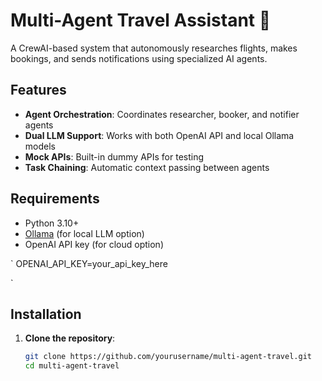 # Multi-Agent Travel Assistant 🚀

A CrewAI-based system that autonomously researches flights, makes bookings, and sends notifications using specialized AI agents.

## Features

- **Agent Orchestration**: Coordinates researcher, booker, and notifier agents
- **Dual LLM Support**: Works with both OpenAI API and local Ollama models
- **Mock APIs**: Built-in dummy APIs for testing
- **Task Chaining**: Automatic context passing between agents

## Requirements

- Python 3.10+
- [Ollama](https://ollama.ai/) (for local LLM option)
- OpenAI API key (for cloud option)

`
OPENAI_API_KEY=your_api_key_here

`
## Installation

1. **Clone the repository**:
   ```bash
   git clone https://github.com/yourusername/multi-agent-travel.git
   cd multi-agent-travel